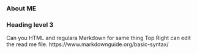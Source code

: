 ### About ME 
<h3>Heading level 3</h3>
Can you HTML and regulara Markdown for same thing
Top Right can edit the read me file.
https://www.markdownguide.org/basic-syntax/
